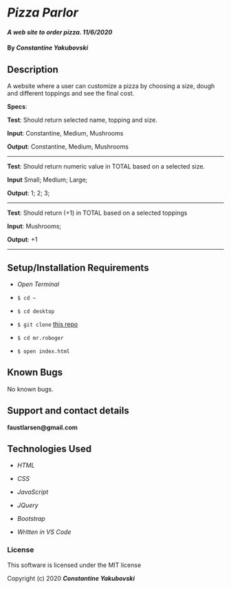 # _Pizza Parlor_

#### _A web site to order pizza. 11/6/2020_

#### By _**Constantine Yakubovski**_

## Description

A website where a user can customize a pizza by choosing a size, dough and different toppings and see the final cost.


**Specs**:

**Test**: Should return selected name, topping and size.

**Input**: Constantine, Medium, Mushrooms

**Output**: Constantine, Medium, Mushrooms

________________________________________________________

**Test**: Should return numeric value in TOTAL based on a selected size.

**Input** Small; Medium; Large;

**Output**: 1; 2; 3;
________________________________________________________

**Test**: Should return (+1) in TOTAL based on a selected toppings

**Input**: Mushrooms;

**Output**: +1
________________________________________________________








## Setup/Installation Requirements

-  _Open Terminal_

-  `$ cd ~`

-  `$ cd desktop`

-  `$ git clone`  [this repo](https://github.com/faustlarsen/pizza)

-  `$ cd mr.roboger`

-  `$ open index.html`

  

## Known Bugs

  

No known bugs.

## Support and contact details

__faustlarsen@gmail.com__

## Technologies Used

-  _HTML_

-  _CSS_

-  _JavaScript_

-  _JQuery_

-  _Bootstrap_

-  _Written in VS Code_

### License
  
This software is licensed under the MIT license

Copyright (c) 2020 **_Constantine Yakubovski_**




